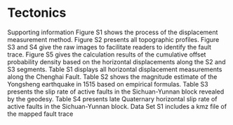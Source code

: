 # Tectonics
Supporting information
Figure S1 shows the process of the displacement measurement method. Figure S2 presents all topographic profiles. Figure S3 and S4 give the raw images to facilitate readers to identify the fault trace. Figure S5 gives the calculation results of the cumulative offset probability density based on the horizontal displacements along the S2 and S3 segments. Table S1 displays all horizontal displacement measurements along the Chenghai Fault. Table S2 shows the magnitude estimate of the Yongsheng earthquake in 1515 based on empirical formulas. Table S3 presents the slip rate of active faults in the Sichuan-Yunnan block revealed by the geodesy. Table S4 presents late Quaternary horizontal slip rate of active faults in the Sichuan-Yunnan block. Data Set S1 includes a kmz file of the mapped fault trace

